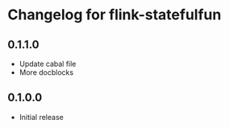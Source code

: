 # Changelog for flink-statefulfun

## 0.1.1.0

* Update cabal file
* More docblocks

## 0.1.0.0

* Initial release

